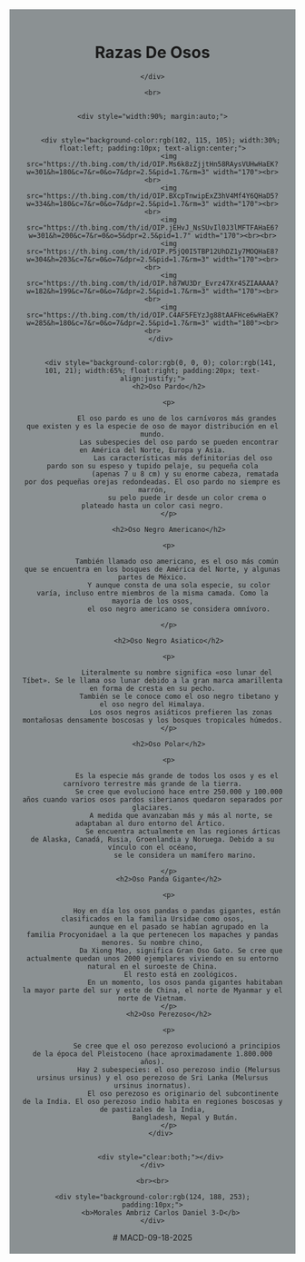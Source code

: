 <!DOCTYPE html>
<html>
<head>
    <title>Razas de Osos con Daniel</title>
</head>
<body>
    <div style="background-color:rgb(139, 145, 147); text-align:center; padding:20px;">
        <h1>Razas De Osos</h1>
        
    </div>

    <br>

 
    <div style="width:90%; margin:auto;">
        

        <div style="background-color:rgb(102, 115, 105); width:30%; float:left; padding:10px; text-align:center;">
            <img src="https://th.bing.com/th/id/OIP.Ms6k8zZjjtHn58RAysVUHwHaEK?w=301&h=180&c=7&r=0&o=7&dpr=2.5&pid=1.7&rm=3" width="170"><br><br>
            <img src="https://th.bing.com/th/id/OIP.BXcpTnwipExZ3hV4Mf4Y6QHaD5?w=334&h=180&c=7&r=0&o=7&dpr=2.5&pid=1.7&rm=3" width="170"><br><br>
            <img src="https://th.bing.com/th/id/OIP.jEHvJ_NsSUvIl0J3lMFTFAHaE6?w=301&h=200&c=7&r=0&o=5&dpr=2.5&pid=1.7" width="170"><br><br>
            <img src="https://th.bing.com/th/id/OIP.P5jQ0I5TBP12UhDZ1y7MOQHaE8?w=304&h=203&c=7&r=0&o=7&dpr=2.5&pid=1.7&rm=3" width="170"><br><br>
            <img src="https://th.bing.com/th/id/OIP.h87WU3Dr_Evrz47Xr4SZIAAAAA?w=182&h=199&c=7&r=0&o=7&dpr=2.5&pid=1.7&rm=3" width="170"><br><br>
            <img src="https://th.bing.com/th/id/OIP.C4AF5FEYzJg88tAAFHce6wHaEK?w=285&h=180&c=7&r=0&o=7&dpr=2.5&pid=1.7&rm=3" width="180"><br><br>
        </div>

      
        <div style="background-color:rgb(0, 0, 0); color:rgb(141, 101, 21); width:65%; float:right; padding:20px; text-align:justify;">
            <h2>Oso Pardo</h2>

            <p>

                El oso pardo es uno de los carnívoros más grandes que existen y es la especie de oso de mayor distribución en el mundo.
                 Las subespecies del oso pardo se pueden encontrar en América del Norte, Europa y Asia.
                   Las características más definitorias del oso pardo son su espeso y tupido pelaje, su pequeña cola
                    (apenas 7 u 8 cm) y su enorme cabeza, rematada por dos pequeñas orejas redondeadas. El oso pardo no siempre es marrón,
                     su pelo puede ir desde un color crema o plateado hasta un color casi negro.
            </p>

            <h2>Oso Negro Americano</h2>

            <p>

                También llamado oso americano, es el oso más común que se encuentra en los bosques de América del Norte, y algunas partes de México.
                 Y aunque consta de una sola especie, su color varía, incluso entre miembros de la misma camada. Como la mayoría de los osos,
                  el oso negro americano se considera omnívoro. 
                
            </p>

            <h2>Oso Negro Asiatico</h2>

            <p>

                Literalmente su nombre significa «oso lunar del Tíbet». Se le llama oso lunar debido a la gran marca amarillenta en forma de cresta en su pecho.
                 También se le conoce como el oso negro tibetano y el oso negro del Himalaya.
                  Los osos negros asiáticos prefieren las zonas montañosas densamente boscosas y los bosques tropicales húmedos.
            </p>

            <h2>Oso Polar</h2>

            <p>

                Es la especie más grande de todos los osos y es el carnívoro terrestre más grande de la tierra.
                 Se cree que evolucionó hace entre 250.000 y 100.000 años cuando varios osos pardos siberianos quedaron separados por glaciares.
                  A medida que avanzaban más y más al norte, se adaptaban al duro entorno del Ártico. 
                   Se encuentra actualmente en las regiones árticas de Alaska, Canadá, Rusia, Groenlandia y Noruega. Debido a su vínculo con el océano,
                    se le considera un mamífero marino.
              
            </p>
            <h2>Oso Panda Gigante</h2>

            <p>

                Hoy en día los osos pandas o pandas gigantes, están clasificados en la familia Ursidae como osos,
                 aunque en el pasado se habían agrupado en la familia Procyonidael a la que pertenecen los mapaches y pandas menores. Su nombre chino,
                  Da Xiong Mao, significa Gran Oso Gato. Se cree que actualmente quedan unos 2000 ejemplares viviendo en su entorno natural en el suroeste de China.
                   El resto está en zoológicos. 
                    En un momento, los osos panda gigantes habitaban la mayor parte del sur y este de China, el norte de Myanmar y el norte de Vietnam.
            </p>
            <h2>Oso Perezoso</h2>

            <p>

                Se cree que el oso perezoso evolucionó a principios de la época del Pleistoceno (hace aproximadamente 1.800.000 años).
                 Hay 2 subespecies: el oso perezoso indio (Melursus ursinus ursinus) y el oso perezoso de Sri Lanka (Melursus ursinus inornatus).
                   El oso perezoso es originario del subcontinente de la India. El oso perezoso indio habita en regiones boscosas y de pastizales de la India,
                    Bangladesh, Nepal y Bután.
            </p>
        </div>

    
        <div style="clear:both;"></div>
    </div>

    <br><br>

    <div style="background-color:rgb(124, 188, 253);  padding:10px;">
        <b>Morales Ambriz Carlos Daniel 3-D</b>
    </div>

</body>
</html># MACD-09-18-2025
